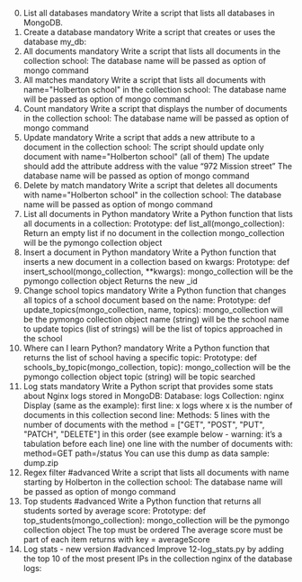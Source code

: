 0. List all databases
mandatory
Write a script that lists all databases in MongoDB.
1. Create a database
mandatory
Write a script that creates or uses the database my_db:
3. All documents
mandatory
Write a script that lists all documents in the collection school:
The database name will be passed as option of mongo command
4. All matches
mandatory
Write a script that lists all documents with name="Holberton school" in the collection school:
The database name will be passed as option of mongo command
5. Count
mandatory
Write a script that displays the number of documents in the collection school:
The database name will be passed as option of mongo command
6. Update
mandatory
Write a script that adds a new attribute to a document in the collection school:
The script should update only document with name="Holberton school" (all of them)
The update should add the attribute address with the value “972 Mission street”
The database name will be passed as option of mongo command
7. Delete by match
mandatory
Write a script that deletes all documents with name="Holberton school" in the collection school:
The database name will be passed as option of mongo command
8. List all documents in Python
mandatory
Write a Python function that lists all documents in a collection:
Prototype: def list_all(mongo_collection):
Return an empty list if no document in the collection
mongo_collection will be the pymongo collection object
9. Insert a document in Python
mandatory
Write a Python function that inserts a new document in a collection based on kwargs:
Prototype: def insert_school(mongo_collection, **kwargs):
mongo_collection will be the pymongo collection object
Returns the new _id
10. Change school topics
mandatory
Write a Python function that changes all topics of a school document based on the name:
Prototype: def update_topics(mongo_collection, name, topics):
mongo_collection will be the pymongo collection object
name (string) will be the school name to update
topics (list of strings) will be the list of topics approached in the school
11. Where can I learn Python?
mandatory
Write a Python function that returns the list of school having a specific topic:
Prototype: def schools_by_topic(mongo_collection, topic):
mongo_collection will be the pymongo collection object
topic (string) will be topic searched
12. Log stats
mandatory
Write a Python script that provides some stats about Nginx logs stored in MongoDB:
Database: logs
Collection: nginx
Display (same as the example):
first line: x logs where x is the number of documents in this collection
second line: Methods:
5 lines with the number of documents with the method = ["GET", "POST", "PUT", "PATCH", "DELETE"] in this order (see example below - warning: it’s a tabulation before each line)
one line with the number of documents with:
method=GET
path=/status
You can use this dump as data sample: dump.zip
13. Regex filter
#advanced
Write a script that lists all documents with name starting by Holberton in the collection school:
The database name will be passed as option of mongo command
14. Top students
#advanced
Write a Python function that returns all students sorted by average score:
Prototype: def top_students(mongo_collection):
mongo_collection will be the pymongo collection object
The top must be ordered
The average score must be part of each item returns with key = averageScore
15. Log stats - new version
#advanced
Improve 12-log_stats.py by adding the top 10 of the most present IPs in the collection nginx of the database logs:
